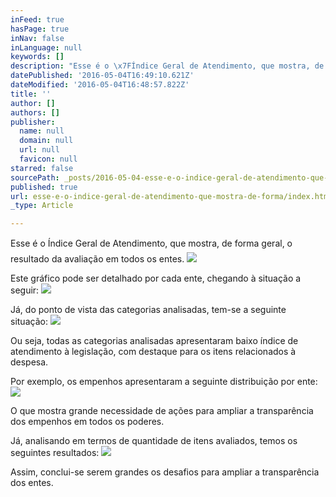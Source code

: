 ```yaml
---
inFeed: true
hasPage: true
inNav: false
inLanguage: null
keywords: []
description: "Esse é o \x7FÍndice Geral de Atendimento, que mostra, de forma geral, o resultado da avaliação em todos os entes."
datePublished: '2016-05-04T16:49:10.621Z'
dateModified: '2016-05-04T16:48:57.822Z'
title: ''
author: []
authors: []
publisher:
  name: null
  domain: null
  url: null
  favicon: null
starred: false
sourcePath: _posts/2016-05-04-esse-e-o-indice-geral-de-atendimento-que-mostra-de-forma.md
published: true
url: esse-e-o-indice-geral-de-atendimento-que-mostra-de-forma/index.html
_type: Article

---
```

Esse é o Índice Geral de Atendimento, que mostra, de forma geral, o resultado da avaliação em todos os entes.
![](https://the-grid-user-content.s3-us-west-2.amazonaws.com/107b476c-bafb-4ea1-ae10-f4b783d90256.png)

Este gráfico pode ser detalhado por cada ente, chegando à situação a seguir:
![](https://the-grid-user-content.s3-us-west-2.amazonaws.com/a14348a4-5c93-4ce2-903a-45737febc843.png)

Já, do ponto de vista das categorias analisadas, tem-se a seguinte situação:
![](https://the-grid-user-content.s3-us-west-2.amazonaws.com/6cf8a04c-e63c-4e9a-9d65-b04b496a235e.png)

Ou seja, todas as categorias analisadas apresentaram baixo índice de atendimento à legislação, com destaque para os itens relacionados à despesa.

Por exemplo, os empenhos apresentaram a seguinte distribuição por ente:
![](https://the-grid-user-content.s3-us-west-2.amazonaws.com/b97d81c6-8dc6-4a0e-802a-51d210958ab5.png)

O que mostra grande necessidade de ações para ampliar a transparência dos empenhos em todos os poderes.

Já, analisando em termos de quantidade de itens avaliados, temos os seguintes resultados:
![](https://the-grid-user-content.s3-us-west-2.amazonaws.com/c746aac9-d354-43e9-b8ae-23bb3ed1305c.png)

Assim, conclui-se serem grandes os desafios para ampliar a transparência dos entes.